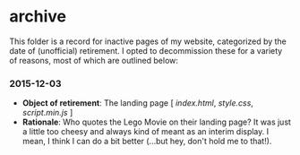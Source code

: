 # archive
This folder is a record for inactive pages of my website, categorized by the date of (unofficial) retirement. I opted to decommission these for a variety of reasons, most of which are outlined below:

### 2015-12-03
- **Object of retirement**: The landing page [ _index.html_, _style.css_, _script.min.js_ ]
- **Rationale**: Who quotes the Lego Movie on their landing page? It was just a little too cheesy and always kind of meant as an interim display. I mean, I think I can do a bit better (...but hey, don't hold me to that!).
